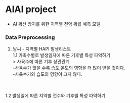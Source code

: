 # AIAI project
- AI 확산 방지를 위한 지역별 전염 확률 예측 모델

### Data Preprocessing
1. 날씨 - 지역별 HAPI 발생리스트
<br> 1.1 가축수별로 발생일자에 따른 기후별 특성 파악하기
<br>     > 사육수에 따른 기후 상관관계
<br>        -사육수가 많을 수록 습도,온도의 영향을 더 많이 받을 것이다.
<br>        -사육수가와 습도의 영향이 크지 않다.
<br>
<br> 1.2 발생일에 따른 지역별 건수와 기후별 특성 파악하기
<br>
<br>
<br>
